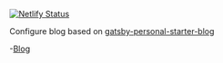 [![Netlify Status](https://api.netlify.com/api/v1/badges/c7c42df8-87aa-4d65-b832-30eabd0814c1/deploy-status)](https://app.netlify.com/sites/gatsby-personal-starter-blog/deploys)

Configure blog based on [gatsby-personal-starter-blog](https://github.com/thomaswang/gatsby-personal-starter-blog)

-[Blog](https://watalog.netlify.app/)
